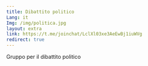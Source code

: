 ```yaml
---
title: Dibattito politico
Lang: it
Img: /img/politica.jpg
layout: extra
link: https://t.me/joinchat/LclXl03xe3AeEwBj1iuWVg
redirect: true
---
```

Gruppo per il dibattito politico